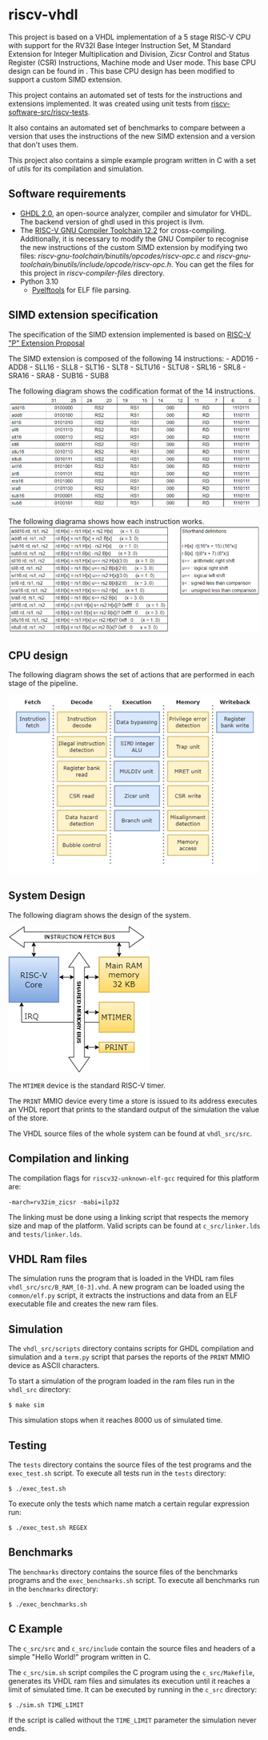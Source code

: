 # riscv-vhdl

This project is based on a VHDL implementation of a 5 stage RISC-V CPU with support for the RV32I Base Integer Instruction Set, M Standard Extension for Integer
Multiplication and Division, Zicsr Control and Status Register
(CSR) Instructions, Machine mode and User mode. This base CPU design can be found in [](https://github.com/Samulix20/riscv-vhdl). This base CPU design has been modified to support a custom SIMD extension.

This project contains an automated set of tests for the instructions and extensions implemented. It was created using unit tests from [riscv-software-src/riscv-tests](https://github.com/riscv-software-src/riscv-tests).

It also contains an automated set of benchmarks to compare between a version that uses the 
instructions of the new SIMD extension and a version that don't uses them.

This project also contains a simple example program written in C with a set of utils for its compilation and simulation.

## Software requirements

- [GHDL 2.0](https://github.com/ghdl/ghdl), an open-source analyzer, compiler and simulator for VHDL. The backend version of ghdl used in this project is llvm.
- The [RISC-V GNU Compiler Toolchain 12.2](https://github.com/riscv-collab/riscv-gnu-toolchain) for cross-compiling. Additionally, it is necessary to modify the GNU Compiler to recognise the new instructions of the custom SIMD extension by modifying two files: <em>riscv-gnu-toolchain/binutils/opcodes/riscv-opc.c</em> and <em>riscv-gnu-toolchain/binutils/include/opcode/riscv-opc.h</em>. You can get the files for this project in <em>riscv-compiler-files</em> directory.
- Python 3.10
  - [Pyelftools](https://github.com/eliben/pyelftools) for ELF file parsing.

## SIMD extension specification

The specification of the SIMD extension implemented is based on [RISC-V "P" Extension Proposal](https://github.com/riscv/riscv-p-spec/blob/master/P-ext-proposal.pdf)

The SIMD extension is composed of the following 14 instructions: 
    - ADD16
    - ADD8
    - SLL16
    - SLL8
    - SLT16
    - SLT8
    - SLTU16
    - SLTU8
    - SRL16
    - SRL8
    - SRA16
    - SRA8
    - SUB16
    - SUB8

The following diagram shows the codification format of the 14 instructions.
![](diagrams/SIMD_codification.png)

The following diagrama shows how each instruction works.
![](diagrams/SIMD_behaviour.png)

## CPU design

The following diagram shows the set of actions that are performed in each stage of the pipeline.

![](diagrams/cpu.png)

## System Design

The following diagram shows the design of the system.

![](diagrams/cpu_system.png)

The ``MTIMER`` device is the standard RISC-V timer.

The ``PRINT`` MMIO device every time a store is issued to its address executes an VHDL report that prints to the standard output of the simulation the value of the store.

The VHDL source files of the whole system can be found at ``vhdl_src/src``.

## Compilation and linking

The compilation flags for ``riscv32-unknown-elf-gcc`` required for this platform are:

    -march=rv32im_zicsr -mabi=ilp32

The linking must be done using a linking script that respects the memory size and map of the platform. Valid scripts can be found at ``c_src/linker.lds`` and ``tests/linker.lds``.

## VHDL Ram files

The simulation runs the program that is loaded in the VHDL ram files ``vhdl_src/src/B_RAM_[0-3].vhd``. A new program can be loaded using the ``common/elf.py`` script, it extracts the instructions and data from an ELF executable file and creates the new ram files.

## Simulation

The ``vhdl_src/scripts`` directory contains scripts for GHDL compilation and simulation and a ``term.py`` script that parses the reports of the ``PRINT`` MMIO device as ASCII characters.

To start a simulation of the program loaded in the ram files run in the ``vhdl_src`` directory:

    $ make sim

This simulation stops when it reaches 8000 us of simulated time. 

## Testing

The ``tests`` directory contains the source files of the test programs and the ``exec_test.sh`` script. To execute all tests run in the ``tests`` directory:

    $ ./exec_test.sh

To execute only the tests which name match a certain regular expression run:

    $ ./exec_test.sh REGEX

## Benchmarks

The ``benchmarks`` directory contains the source files of the benchmarks programs and the ``exec_benchmarks.sh`` script. To execute all benchmarks run in the ``benchmarks`` directory:

    $ ./exec_benchmarks.sh

## C Example

The ``c_src/src`` and ``c_src/include`` contain the source files and headers of a simple "Hello World!" program written in C. 

The ``c_src/sim.sh`` script compiles the C program using the ``c_src/Makefile``, generates its VHDL ram files and simulates its execution until it reaches a limit of simulated time. It can be executed by running in the ``c_src`` directory:

    $ ./sim.sh TIME_LIMIT

If the script is called without the ``TIME_LIMIT`` parameter the simulation never ends.
